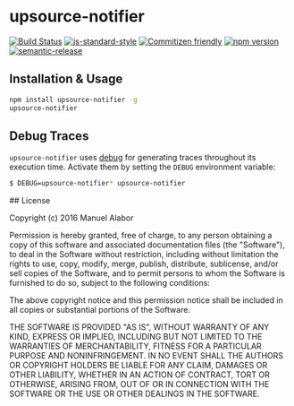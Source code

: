 # upsource-notifier
[![Build Status](https://travis-ci.org/swissmanu/upsource-notifier.svg)](https://travis-ci.org/swissmanu/upsource-notifier) [![js-standard-style](https://img.shields.io/badge/code%20style-standard-brightgreen.svg)](http://standardjs.com/) [![Commitizen friendly](https://img.shields.io/badge/commitizen-friendly-brightgreen.svg)](http://commitizen.github.io/cz-cli/) [![npm version](https://badge.fury.io/js/upsource-notifier.svg)](http://badge.fury.io/js/upsource-notifier) [![semantic-release](https://img.shields.io/badge/%20%20%F0%9F%93%A6%F0%9F%9A%80-semantic--release-e10079.svg)](https://github.com/semantic-release/semantic-release)

## Installation & Usage
```bash
npm install upsource-notifier -g
upsource-notifier
```

## Debug Traces
`upsource-notifier` uses [debug](https://github.com/visionmedia/debug) for generating traces throughout its execution time. Activate them by setting the `DEBUG` environment variable:

```bash
$ DEBUG=upsource-notifier* upsource-notifier
```

## License

Copyright (c) 2016 Manuel Alabor

Permission is hereby granted, free of charge, to any person obtaining a copy of this software and associated documentation files (the "Software"), to deal in the Software without restriction, including without limitation the rights to use, copy, modify, merge, publish, distribute, sublicense, and/or sell copies of the Software, and to permit persons to whom the Software is furnished to do so, subject to the following conditions:

The above copyright notice and this permission notice shall be included in all copies or substantial portions of the Software.

THE SOFTWARE IS PROVIDED "AS IS", WITHOUT WARRANTY OF ANY KIND, EXPRESS OR IMPLIED, INCLUDING BUT NOT LIMITED TO THE WARRANTIES OF MERCHANTABILITY, FITNESS FOR A PARTICULAR PURPOSE AND NONINFRINGEMENT. IN NO EVENT SHALL THE AUTHORS OR COPYRIGHT HOLDERS BE LIABLE FOR ANY CLAIM, DAMAGES OR OTHER LIABILITY, WHETHER IN AN ACTION OF CONTRACT, TORT OR OTHERWISE, ARISING FROM, OUT OF OR IN CONNECTION WITH THE SOFTWARE OR THE USE OR OTHER DEALINGS IN THE SOFTWARE.
